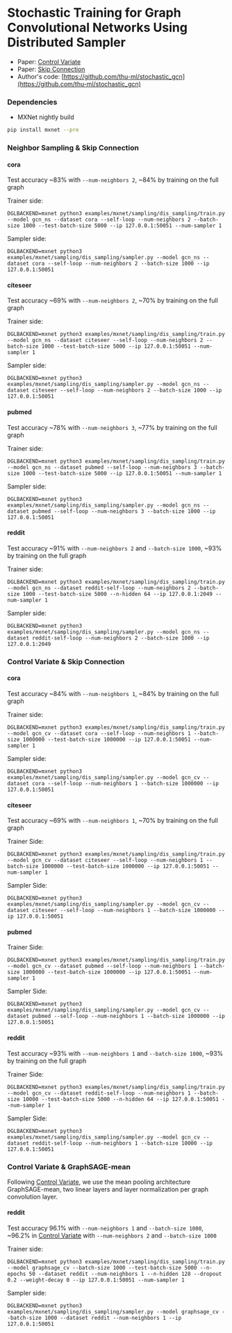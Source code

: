 
# Stochastic Training for Graph Convolutional Networks Using Distributed Sampler

* Paper: [Control Variate](https://arxiv.org/abs/1710.10568)
* Paper: [Skip Connection](https://arxiv.org/abs/1809.05343)
* Author's code: [https://github.com/thu-ml/stochastic_gcn](https://github.com/thu-ml/stochastic_gcn)

### Dependencies

- MXNet nightly build

```bash
pip install mxnet --pre
```

### Neighbor Sampling & Skip Connection

#### cora

Test accuracy ~83% with `--num-neighbors 2`, ~84% by training on the full graph

Trainer side:
```
DGLBACKEND=mxnet python3 examples/mxnet/sampling/dis_sampling/train.py --model gcn_ns --dataset cora --self-loop --num-neighbors 2 --batch-size 1000 --test-batch-size 5000 --ip 127.0.0.1:50051 --num-sampler 1
```

Sampler side:
```
DGLBACKEND=mxnet python3 examples/mxnet/sampling/dis_sampling/sampler.py --model gcn_ns --dataset cora --self-loop --num-neighbors 2 --batch-size 1000 --ip 127.0.0.1:50051
```

#### citeseer 

Test accuracy ~69% with `--num-neighbors 2`, ~70% by training on the full graph

Trainer side:
```
DGLBACKEND=mxnet python3 examples/mxnet/sampling/dis_sampling/train.py --model gcn_ns --dataset citeseer --self-loop --num-neighbors 2 --batch-size 1000 --test-batch-size 5000 --ip 127.0.0.1:50051 --num-sampler 1
```

Sampler side:
```
DGLBACKEND=mxnet python3 examples/mxnet/sampling/dis_sampling/sampler.py --model gcn_ns --dataset citeseer --self-loop --num-neighbors 2 --batch-size 1000 --ip 127.0.0.1:50051
```

#### pubmed

Test accuracy ~78% with `--num-neighbors 3`, ~77% by training on the full graph

Trainer side:
```
DGLBACKEND=mxnet python3 examples/mxnet/sampling/dis_sampling/train.py --model gcn_ns --dataset pubmed --self-loop --num-neighbors 3 --batch-size 1000 --test-batch-size 5000 --ip 127.0.0.1:50051 --num-sampler 1
```

Sampler side:
```
DGLBACKEND=mxnet python3 examples/mxnet/sampling/dis_sampling/sampler.py --model gcn_ns --dataset pubmed --self-loop --num-neighbors 3 --batch-size 1000 --ip 127.0.0.1:50051
```

#### reddit

Test accuracy ~91% with `--num-neighbors 2` and `--batch-size 1000`, ~93% by training on the full graph

Trainer side:
```
DGLBACKEND=mxnet python3 examples/mxnet/sampling/dis_sampling/train.py --model gcn_ns --dataset reddit-self-loop --num-neighbors 2 --batch-size 1000 --test-batch-size 5000 --n-hidden 64 --ip 127.0.0.1:2049 --num-sampler 1
```

Sampler side:
```
DGLBACKEND=mxnet python3 examples/mxnet/sampling/dis_sampling/sampler.py --model gcn_ns --dataset reddit-self-loop --num-neighbors 2 --batch-size 1000 --ip 127.0.0.1:2049
```

### Control Variate & Skip Connection

#### cora

Test accuracy ~84% with `--num-neighbors 1`, ~84% by training on the full graph

Trainer side:
```
DGLBACKEND=mxnet python3 examples/mxnet/sampling/dis_sampling/train.py --model gcn_cv --dataset cora --self-loop --num-neighbors 1 --batch-size 1000000 --test-batch-size 1000000 --ip 127.0.0.1:50051 --num-sampler 1
```

Sampler side:
```
DGLBACKEND=mxnet python3 examples/mxnet/sampling/dis_sampling/sampler.py --model gcn_cv --dataset cora --self-loop --num-neighbors 1 --batch-size 1000000 --ip 127.0.0.1:50051
```

#### citeseer

Test accuracy ~69% with `--num-neighbors 1`, ~70% by training on the full graph

Trainer Side:
```
DGLBACKEND=mxnet python3 examples/mxnet/sampling/dis_sampling/train.py --model gcn_cv --dataset citeseer --self-loop --num-neighbors 1 --batch-size 1000000 --test-batch-size 1000000 --ip 127.0.0.1:50051 --num-sampler 1
```

Sampler Side:
```
DGLBACKEND=mxnet python3 examples/mxnet/sampling/dis_sampling/sampler.py --model gcn_cv --dataset citeseer --self-loop --num-neighbors 1 --batch-size 1000000 --ip 127.0.0.1:50051
```

#### pubmed

Trainer Side:
```
DGLBACKEND=mxnet python3 examples/mxnet/sampling/dis_sampling/train.py --model gcn_cv --dataset pubmed --self-loop --num-neighbors 1 --batch-size 1000000 --test-batch-size 1000000 --ip 127.0.0.1:50051 --num-sampler 1
```

Sampler Side:
```
DGLBACKEND=mxnet python3 examples/mxnet/sampling/dis_sampling/sampler.py --model gcn_cv --dataset pubmed --self-loop --num-neighbors 1 --batch-size 1000000 --ip 127.0.0.1:50051
```

#### reddit

Test accuracy ~93% with `--num-neighbors 1` and `--batch-size 1000`, ~93% by training on the full graph

Trainer Side:
```
DGLBACKEND=mxnet python3 examples/mxnet/sampling/dis_sampling/train.py --model gcn_cv --dataset reddit-self-loop --num-neighbors 1 --batch-size 10000 --test-batch-size 5000 --n-hidden 64 --ip 127.0.0.1:50051 --num-sampler 1
```

Sampler Side:
```
DGLBACKEND=mxnet python3 examples/mxnet/sampling/dis_sampling/sampler.py --model gcn_cv --dataset reddit-self-loop --num-neighbors 1 --batch-size 10000 --ip 127.0.0.1:50051
```

### Control Variate & GraphSAGE-mean

Following [Control Variate](https://arxiv.org/abs/1710.10568), we use the mean pooling architecture GraphSAGE-mean, two linear layers and layer normalization per graph convolution layer.

#### reddit

Test accuracy 96.1% with `--num-neighbors 1` and `--batch-size 1000`, ~96.2% in [Control Variate](https://arxiv.org/abs/1710.10568) with `--num-neighbors 2` and `--batch-size 1000`

Trainer side:
```
DGLBACKEND=mxnet python3 examples/mxnet/sampling/dis_sampling/train.py --model graphsage_cv --batch-size 1000 --test-batch-size 5000 --n-epochs 50 --dataset reddit --num-neighbors 1 --n-hidden 128 --dropout 0.2 --weight-decay 0 --ip 127.0.0.1:50051 --num-sampler 1
```

Sampler side:
```
DGLBACKEND=mxnet python3 examples/mxnet/sampling/dis_sampling/sampler.py --model graphsage_cv --batch-size 1000 --dataset reddit --num-neighbors 1 --ip 127.0.0.1:50051
```
